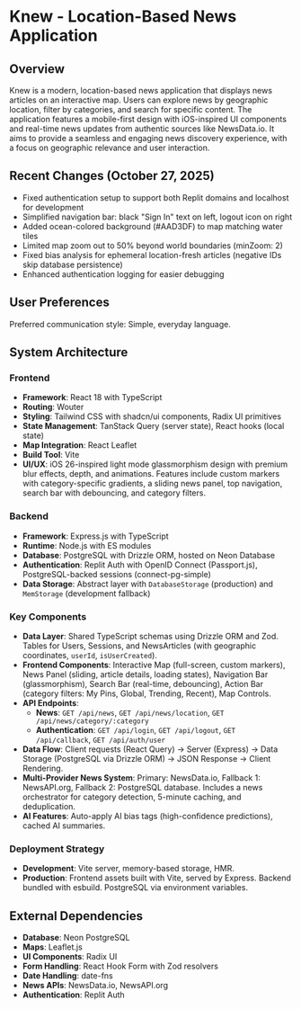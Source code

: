 # Knew - Location-Based News Application

## Overview
Knew is a modern, location-based news application that displays news articles on an interactive map. Users can explore news by geographic location, filter by categories, and search for specific content. The application features a mobile-first design with iOS-inspired UI components and real-time news updates from authentic sources like NewsData.io. It aims to provide a seamless and engaging news discovery experience, with a focus on geographic relevance and user interaction.

## Recent Changes (October 27, 2025)
- Fixed authentication setup to support both Replit domains and localhost for development
- Simplified navigation bar: black "Sign In" text on left, logout icon on right
- Added ocean-colored background (#AAD3DF) to map matching water tiles
- Limited map zoom out to 50% beyond world boundaries (minZoom: 2)
- Fixed bias analysis for ephemeral location-fresh articles (negative IDs skip database persistence)
- Enhanced authentication logging for easier debugging

## User Preferences
Preferred communication style: Simple, everyday language.

## System Architecture

### Frontend
- **Framework**: React 18 with TypeScript
- **Routing**: Wouter
- **Styling**: Tailwind CSS with shadcn/ui components, Radix UI primitives
- **State Management**: TanStack Query (server state), React hooks (local state)
- **Map Integration**: React Leaflet
- **Build Tool**: Vite
- **UI/UX**: iOS 26-inspired light mode glassmorphism design with premium blur effects, depth, and animations. Features include custom markers with category-specific gradients, a sliding news panel, top navigation, search bar with debouncing, and category filters.

### Backend
- **Framework**: Express.js with TypeScript
- **Runtime**: Node.js with ES modules
- **Database**: PostgreSQL with Drizzle ORM, hosted on Neon Database
- **Authentication**: Replit Auth with OpenID Connect (Passport.js), PostgreSQL-backed sessions (connect-pg-simple)
- **Data Storage**: Abstract layer with `DatabaseStorage` (production) and `MemStorage` (development fallback)

### Key Components
- **Data Layer**: Shared TypeScript schemas using Drizzle ORM and Zod. Tables for Users, Sessions, and NewsArticles (with geographic coordinates, `userId`, `isUserCreated`).
- **Frontend Components**: Interactive Map (full-screen, custom markers), News Panel (sliding, article details, loading states), Navigation Bar (glassmorphism), Search Bar (real-time, debouncing), Action Bar (category filters: My Pins, Global, Trending, Recent), Map Controls.
- **API Endpoints**:
    - **News**: `GET /api/news`, `GET /api/news/location`, `GET /api/news/category/:category`
    - **Authentication**: `GET /api/login`, `GET /api/logout`, `GET /api/callback`, `GET /api/auth/user`
- **Data Flow**: Client requests (React Query) -> Server (Express) -> Data Storage (PostgreSQL via Drizzle ORM) -> JSON Response -> Client Rendering.
- **Multi-Provider News System**: Primary: NewsData.io, Fallback 1: NewsAPI.org, Fallback 2: PostgreSQL database. Includes a news orchestrator for category detection, 5-minute caching, and deduplication.
- **AI Features**: Auto-apply AI bias tags (high-confidence predictions), cached AI summaries.

### Deployment Strategy
- **Development**: Vite server, memory-based storage, HMR.
- **Production**: Frontend assets built with Vite, served by Express. Backend bundled with esbuild. PostgreSQL via environment variables.

## External Dependencies

- **Database**: Neon PostgreSQL
- **Maps**: Leaflet.js
- **UI Components**: Radix UI
- **Form Handling**: React Hook Form with Zod resolvers
- **Date Handling**: date-fns
- **News APIs**: NewsData.io, NewsAPI.org
- **Authentication**: Replit Auth